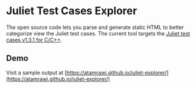# Juliet Test Cases Explorer

The open source code lets you parse and generate static HTML to better categorize view the Juliet test cases. The current tool targets the [Juliet test cases v1.3.1 for C/C++](https://samate.nist.gov/SARD/test-suites/116).

## Demo
Visit a sample output at [https://atamrawi.github.io/juliet-explorer/](https://atamrawi.github.io/juliet-explorer/)
